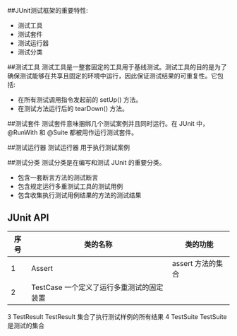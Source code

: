 ##JUnit测试框架的重要特性:
* 测试工具
* 测试套件
* 测试运行器
* 测试分类

##测试工具
测试工具是一整套固定的工具用于基线测试。测试工具的目的是为了确保测试能够在共享且固定的环境中运行，因此保证测试结果的可重复性。它包括:
* 在所有测试调用指令发起前的 setUp() 方法。
* 在测试方法运行后的 tearDown() 方法。

##测试套件
测试套件意味捆绑几个测试案例并且同时运行。在 JUnit 中，@RunWith 和 @Suite 都被用作运行测试套件。

##测试运行器
测试运行器 用于执行测试案例

##测试分类
测试分类是在编写和测试 JUnit 的重要分类。
* 包含一套断言方法的测试断言
* 包含规定运行多重测试工具的测试用例
* 包含收集执行测试用例结果的方法的测试结果

## JUnit API

序号	| 类的名称 | 类的功能
-|-|-
1|Assert|assert 方法的集合
2|TestCase	一个定义了运行多重测试的固定装置
3	TestResult	TestResult 集合了执行测试样例的所有结果
4	TestSuite	TestSuite 是测试的集合